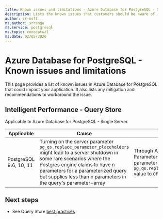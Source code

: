 ```yaml
---
title: Known issues and limitations - Azure Database for PostgreSQL - Single Server and Flexible Server (Preview)
description: Lists the known issues that customers should be aware of.
author: sr-msft
ms.author: srranga
ms.service: postgresql
ms.topic: conceptual
ms.date: 02/05/2020
---
```

# Azure Database for PostgreSQL - Known issues and limitations

This page provides a list of known issues in Azure Database for PostgreSQL that could impact your application. It also lists any mitigation and recommendations to workaround the issue.

## Intelligent Performance - Query Store

Applicable to Azure Database for PostgreSQL - Single Server.

| Applicable | Cause | Remediation| Occurrence | 
| ----- | ------ | ---- | :-----: |
| PostgreSQL 9.6, 10, 11 | Turning on the server parameter `pg_qs.replace_parameter_placeholders` might lead to a server shutdown in some rare scenarios where the Postgres engine claims to have n parameters for a parameterized query but supplies less than n parameters in the query's parameter-array | Through Azure Portal, Server Parameters section, turn the parameter `pg_qs.replace_parameter_placeholders` value to `OFF` and save.   |  Rare |




## Next steps
- See Query Store [best practices](./concepts-query-store-best-practices.md)
